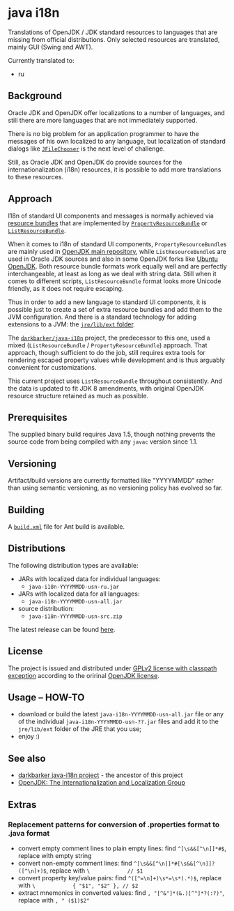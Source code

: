 <!--
This document is authored using GitHub Flavored Markdown:
https://help.github.com/articles/basic-writing-and-formatting-syntax/
-->

# java i18n

Translations of OpenJDK / JDK standard resources to languages that are missing
from official distributions. Only selected resources are translated, mainly GUI
(Swing and AWT).

Currently translated to:
* ru

## Background

Oracle JDK and OpenJDK offer localizations to a number of languages, and still
there are more languages that are not immediately supported.

There is no big problem for an application programmer to have the messages of
his own localized to any language, but localization of standard dialogs like
[`JFileChooser`](https://docs.oracle.com/javase/8/docs/api/javax/swing/JFileChooser.html)
is the next level of challenge.

Still, as Oracle JDK and OpenJDK do provide sources for the internationalization
(i18n) resources, it is possible to add more translations to these resources.

## Approach

I18n of standard UI components and messages is normally achieved via
[resource bundles](https://docs.oracle.com/javase/8/docs/api/java/util/ResourceBundle.html)
that are implemented by
[`PropertyResourceBundle`](https://docs.oracle.com/javase/8/docs/api/java/util/PropertyResourceBundle.html)
or
[`ListResourceBundle`](https://docs.oracle.com/javase/8/docs/api/java/util/ListResourceBundle.html).

When it comes to i18n of standard UI components, `PropertyResourceBundle`s are
mainly used in
[OpenJDK main repository](http://hg.openjdk.java.net/jdk8u/hs-dev/jdk/),
while `ListResourceBundle`s are used in Oracle JDK sources and also in some
OpenJDK forks like
[Ubuntu OpenJDK](http://packages.ubuntu.com/vivid/all/openjdk-8-source/download).
Both resource bundle formats work equally well and are perfectly
interchangeable, at least as long as we deal with string data. Still
when it comes to different scripts, `ListResourceBundle` format
looks more Unicode friendly, as it does not require escaping.

Thus in order to add a new language to standard UI components, it is possible
just to create a set of extra resource bundles and add them to the JVM
configuration. And there is a standard technology for adding extensions to a
JVM: the
[`jre/lib/ext` folder](http://docs.oracle.com/javase/8/docs/technotes/tools/findingclasses.html#extclass).

The [`darkbarker/java-i18n`](https://github.com/darkbarker/java-i18n) project,
the predecessor to this one, used a mixed (`ListResourceBundle` /
`PropertyResourceBundle`) approach. That approach, though sufficient to do the
job, still requires extra tools for rendering escaped property values while
development and is thus arguably convenient for customizations.

This current project uses `ListResourceBundle` throughout consistently. And the
data is updated to fit JDK 8 amendments, with original OpenJDK resource
structure retained as much as possible.

## Prerequisites

The supplied binary build requires Java 1.5, though nothing prevents the source
code from being compiled with any `javac` version since 1.1.

## Versioning

Artifact/build versions are currently formatted like "YYYYMMDD" rather than
using semantic versioning, as no versioning policy has evolved so far.

## Building

A [`build.xml`](build.xml) file for Ant build is available.

## Distributions

The following distribution types are available:
- JARs with localized data for individual languages:
  - `java-i18n-YYYYMMDD-usn-ru.jar`
- JARs with localized data for all languages:
  - `java-i18n-YYYYMMDD-usn-all.jar`
- source distribution:
  - `java-i18n-YYYYMMDD-usn-src.zip`

<!-- NOTE '../../' below compensate 'blob/master/' that is otherwise added by
          GitHub
          -->
The latest release can be found [here](../../releases/latest).

## License

The project is issued and distributed under
[GPLv2 license with classpath exception](LICENSE.GPLv2+CE.txt) according to the
oririnal [OpenJDK license](http://openjdk.java.net/legal/gplv2+ce.html).

## Usage – HOW-TO

- download or build the latest `java-i18n-YYYYMMDD-usn-all.jar` file or any of
  the individual `java-i18n-YYYYMMDD-usn-??.jar` files and add it
  to the `jre/lib/ext` folder of the JRE that you use;
- enjoy :)

## See also

- [darkbarker java-i18n project](https://github.com/darkbarker/java-i18n) - the
ancestor of this project
- [OpenJDK: The Internationalization and Localization Group](http://openjdk.java.net/groups/i18n/)

## Extras

### Replacement patterns for conversion of .properties format to .java format
- convert empty comment lines to plain empty lines: find `^[\s&&[^\n]]*#$`,
replace with empty string
- convert non-empty comment lines: find `^[\s&&[^\n]]*#[\s&&[^\n]]?([^\n]+)$`,
replace with `\            // $1`
- convert property key/value pairs: find `^([^=\n]+)\s*=\s*(.*)$`,
replace with `\            { "$1", "$2" }, // $2`
- extract mnemonics in converted values: find `, "[^&"]*(&.)[^"]*?(:?)"`,
replace with `, " ($1)$2"`
